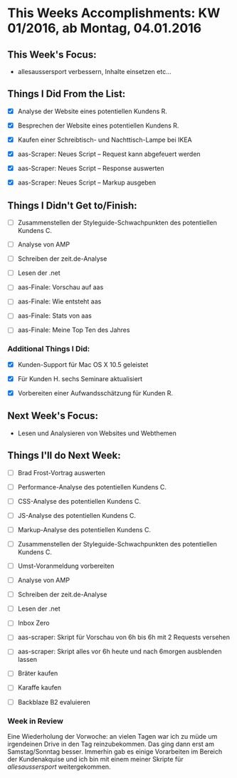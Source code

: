 # This Weeks Accomplishments: KW 01/2016, ab Montag, 04.01.2016

## This Week's Focus:
* allesaussersport verbessern, Inhalte einsetzen etc…

## Things I Did From the List:
- [x] Analyse der Website eines potentiellen Kundens R. 
- [x] Besprechen der Website eines potentiellen Kundens R.
- [x] Kaufen einer Schreibtisch- und Nachttisch-Lampe bei IKEA
- [x] aas-Scraper: Neues Script – Request kann abgefeuert werden
- [x] aas-Scraper: Neues Script – Response auswerten
- [x] aas-Scraper: Neues Script – Markup ausgeben


## Things I Didn't Get to/Finish:
- [ ] Zusammenstellen der Styleguide-Schwachpunkten des potentiellen Kundens C.
- [ ] Analyse von AMP
- [ ] Schreiben der zeit.de-Analyse
- [ ] Lesen der .net
- [ ] aas-Finale: Vorschau auf aas
- [ ] aas-Finale: Wie entsteht aas
- [ ] aas-Finale: Stats von aas
- [ ] aas-Finale: Meine Top Ten des Jahres


### Additional Things I Did:
- [x] Kunden-Support für Mac OS X 10.5 geleistet
- [x] Für Kunden H. sechs Seminare aktualisiert
- [x] Vorbereiten einer Aufwandsschätzung für Kunden R.


## Next Week's Focus: 
* Lesen und Analysieren von Websites und Webthemen


## Things I'll do Next Week:
- [ ] Brad Frost-Vortrag auswerten
- [ ] Performance-Analyse des potentiellen Kundens C.
- [ ] CSS-Analyse des potentiellen Kundens C.
- [ ] JS-Analyse des potentiellen Kundens C.
- [ ] Markup-Analyse des potentiellen Kundens C.
- [ ] Zusammenstellen der Styleguide-Schwachpunkten des potentiellen Kundens C.
- [ ] Umst-Voranmeldung vorbereiten
- [ ] Analyse von AMP
- [ ] Schreiben der zeit.de-Analyse
- [ ] Lesen der .net
- [ ] Inbox Zero
- [ ] aas-scraper: Skript für Vorschau von 6h bis 6h mit 2 Requests versehen
- [ ] aas-scraper: Skript alles vor 6h heute und nach 6morgen ausblenden lassen
- [ ] Bräter kaufen
- [ ] Karaffe kaufen
- [ ] Backblaze B2 evaluieren



### Week in Review
Eine Wiederholung der Vorwoche: an vielen Tagen war ich zu müde um irgendeinen Drive in den Tag reinzubekommen. Das ging dann erst am Samstag/Sonntag besser. Immerhin gab es einige Vorarbeiten im Bereich der Kundenakquise und ich bin mit einem meiner Skripte für _allesaussersport_ weitergekommen.